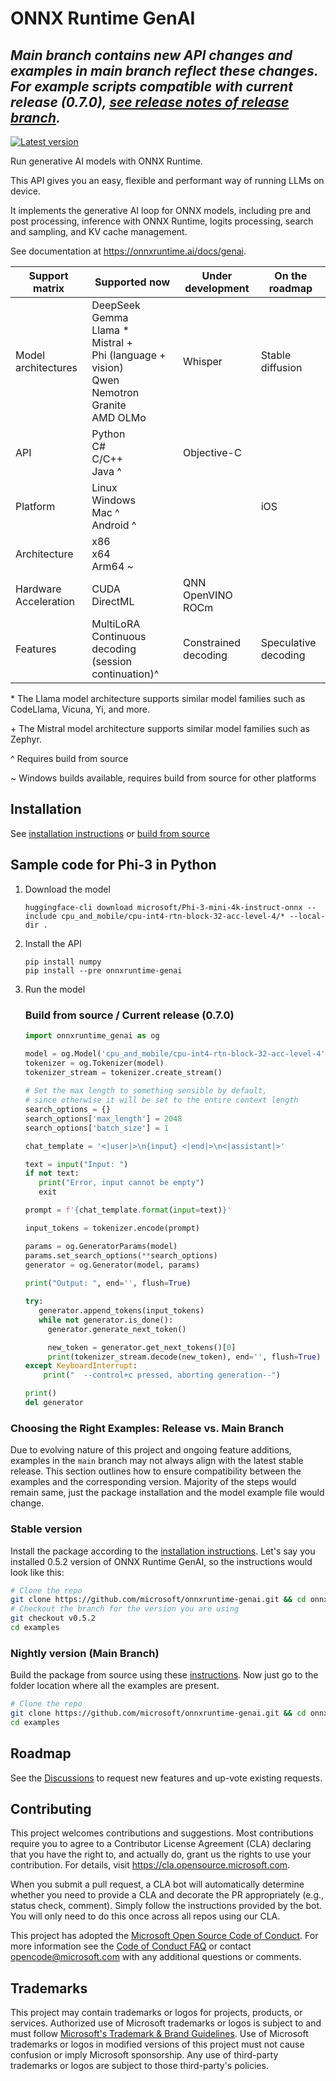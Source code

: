 # ONNX Runtime GenAI

## *Main branch contains new API changes and examples in main branch reflect these changes. For example scripts compatible with current release (0.7.0), [see release notes of release branch](https://github.com/microsoft/onnxruntime-genai/tree/rel-0.7.0).*


[![Latest version](https://img.shields.io/nuget/vpre/Microsoft.ML.OnnxRuntimeGenAI.Managed?label=latest)](https://www.nuget.org/packages/Microsoft.ML.OnnxRuntimeGenAI.Managed/absoluteLatest)

Run generative AI models with ONNX Runtime.

This API gives you an easy, flexible and performant way of running LLMs on device. 

It implements the generative AI loop for ONNX models, including pre and post processing, inference with ONNX Runtime, logits processing, search and sampling, and KV cache management.

See documentation at https://onnxruntime.ai/docs/genai.

|Support matrix|Supported now|Under development|On the roadmap|
| -------------- | ------------- | ----------------- | -------------- |
| Model architectures | DeepSeek <br/> Gemma <br/> Llama * <br/> Mistral + <br/> Phi (language + vision) <br/> Qwen <br/> Nemotron <br/> Granite <br/> AMD OLMo | Whisper | Stable diffusion |
|API| Python <br/>C# <br/>C/C++ <br/> Java ^ |Objective-C||
|Platform| Linux <br/> Windows <br/>Mac ^ <br/>Android ^  ||iOS |||
|Architecture|x86 <br/> x64 <br/> Arm64 ~ ||||
|Hardware Acceleration|CUDA<br/>DirectML<br/>|QNN <br/> OpenVINO <br/> ROCm ||
|Features|MultiLoRA <br/> Continuous decoding (session continuation)^ | Constrained decoding | Speculative decoding |

\* The Llama model architecture supports similar model families such as CodeLlama, Vicuna, Yi, and more.

\+ The Mistral model architecture supports similar model families such as Zephyr.

\^ Requires build from source

\~ Windows builds available, requires build from source for other platforms

## Installation

See [installation instructions](https://onnxruntime.ai/docs/genai/howto/install) or [build from source](https://onnxruntime.ai/docs/genai/howto/build-from-source.html)

## Sample code for Phi-3 in Python

1. Download the model

   ```shell
   huggingface-cli download microsoft/Phi-3-mini-4k-instruct-onnx --include cpu_and_mobile/cpu-int4-rtn-block-32-acc-level-4/* --local-dir .
   ```

2. Install the API
   
   ```shell
   pip install numpy
   pip install --pre onnxruntime-genai
   ```

3. Run the model

   ### Build from source / Current release (0.7.0)

   ```python
   import onnxruntime_genai as og

   model = og.Model('cpu_and_mobile/cpu-int4-rtn-block-32-acc-level-4')
   tokenizer = og.Tokenizer(model)
   tokenizer_stream = tokenizer.create_stream()
    
   # Set the max length to something sensible by default,
   # since otherwise it will be set to the entire context length
   search_options = {}
   search_options['max_length'] = 2048
   search_options['batch_size'] = 1

   chat_template = '<|user|>\n{input} <|end|>\n<|assistant|>'

   text = input("Input: ")
   if not text:
      print("Error, input cannot be empty")
      exit

   prompt = f'{chat_template.format(input=text)}'

   input_tokens = tokenizer.encode(prompt)

   params = og.GeneratorParams(model)
   params.set_search_options(**search_options)
   generator = og.Generator(model, params)
  
   print("Output: ", end='', flush=True)

   try:
      generator.append_tokens(input_tokens)
      while not generator.is_done():
        generator.generate_next_token()

        new_token = generator.get_next_tokens()[0]
        print(tokenizer_stream.decode(new_token), end='', flush=True)
   except KeyboardInterrupt:
       print("  --control+c pressed, aborting generation--")

   print()
   del generator
   ```

### Choosing the Right Examples: Release vs. Main Branch

Due to evolving nature of this project and ongoing feature additions, examples in the `main` branch may not always align with the latest stable release. This section outlines how to ensure compatibility between the examples and the corresponding version. Majority of the steps would remain same, just the package installation and the model example file would change.

### Stable version
Install the package according to the [installation instructions](https://onnxruntime.ai/docs/genai/howto/install). Let's say you installed 0.5.2 version of ONNX Runtime GenAI, so the instructions would look like this:

```bash
# Clone the repo
git clone https://github.com/microsoft/onnxruntime-genai.git && cd onnxruntime-genai
# Checkout the branch for the version you are using
git checkout v0.5.2
cd examples
```

### Nightly version (Main Branch)
Build the package from source using these [instructions](https://onnxruntime.ai/docs/genai/howto/build-from-source.html). Now just go to the folder location where all the examples are present.

```bash
# Clone the repo
git clone https://github.com/microsoft/onnxruntime-genai.git && cd onnxruntime-genai
cd examples
```

## Roadmap

See the [Discussions](https://github.com/microsoft/onnxruntime-genai/discussions) to request new features and up-vote existing requests.


## Contributing

This project welcomes contributions and suggestions.  Most contributions require you to agree to a
Contributor License Agreement (CLA) declaring that you have the right to, and actually do, grant us
the rights to use your contribution. For details, visit https://cla.opensource.microsoft.com.

When you submit a pull request, a CLA bot will automatically determine whether you need to provide
a CLA and decorate the PR appropriately (e.g., status check, comment). Simply follow the instructions
provided by the bot. You will only need to do this once across all repos using our CLA.

This project has adopted the [Microsoft Open Source Code of Conduct](https://opensource.microsoft.com/codeofconduct/).
For more information see the [Code of Conduct FAQ](https://opensource.microsoft.com/codeofconduct/faq/) or
contact [opencode@microsoft.com](mailto:opencode@microsoft.com) with any additional questions or comments.

## Trademarks

This project may contain trademarks or logos for projects, products, or services. Authorized use of Microsoft 
trademarks or logos is subject to and must follow 
[Microsoft's Trademark & Brand Guidelines](https://www.microsoft.com/en-us/legal/intellectualproperty/trademarks/usage/general).
Use of Microsoft trademarks or logos in modified versions of this project must not cause confusion or imply Microsoft sponsorship.
Any use of third-party trademarks or logos are subject to those third-party's policies.
